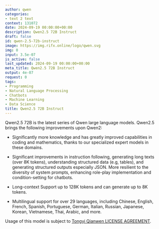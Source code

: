 ```yaml
---
author: qwen
categories:
- text 2 text
context: 131072
date: 2024-09-19 00:00:00+00:00
description: Qwen2.5 72B Instruct
draft: false
id: qwen-2.5-72b-instruct
image: https://img.rifx.online/logo/qwen.svg
img: 0
input: 3.5e-07
is_active: false
last_updated: 2024-09-19 00:00:00+00:00
meta_title: Qwen2.5 72B Instruct
output: 4e-07
request: 0
tags:
- Programming
- Natural Language Processing
- Chatbots
- Machine Learning
- Data Science
title: Qwen2.5 72B Instruct
---
```
















Qwen2.5 72B is the latest series of Qwen large language models. Qwen2.5 brings the following improvements upon Qwen2:

- Significantly more knowledge and has greatly improved capabilities in coding and mathematics, thanks to our specialized expert models in these domains.

- Significant improvements in instruction following, generating long texts (over 8K tokens), understanding structured data (e.g, tables), and generating structured outputs especially JSON. More resilient to the diversity of system prompts, enhancing role-play implementation and condition-setting for chatbots.

- Long-context Support up to 128K tokens and can generate up to 8K tokens.

- Multilingual support for over 29 languages, including Chinese, English, French, Spanish, Portuguese, German, Italian, Russian, Japanese, Korean, Vietnamese, Thai, Arabic, and more.

Usage of this model is subject to [Tongyi Qianwen LICENSE AGREEMENT](https://huggingface.co/Qwen/Qwen1.5-110B-Chat/blob/main/LICENSE).

